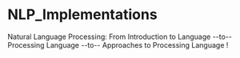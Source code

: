 # NLP_Implementations
Natural Language Processing: From Introduction to Language --to-- Processing Language --to-- Approaches to Processing Language !
